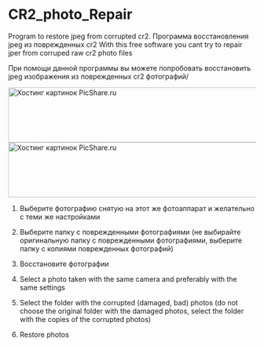 # CR2_photo_Repair
Program to restore jpeg from corrupted cr2. Программа восстановления jpeg из поврежденных cr2
With this free software you cant try to repair jper from corruped raw cr2 photo files

При помощи данной программы вы можете попробовать восстановить jpeg изображения из поврежденных cr2 фотографий/

<a href="http://www.picshare.ru/view/8283590/" target="_blank"><img src="http://www.picshare.ru/uploads/170916/q8HA82a34I.jpg" border="0" width="600" height="112" title="Хостинг картинок PicShare.ru"></a>
<a href="http://www.picshare.ru/view/8283618/" target="_blank"><img src="http://www.picshare.ru/uploads/170916/ZRu0g8uohc.jpg" border="0" width="600" height="112" title="Хостинг картинок PicShare.ru"></a>

1. Выберите фотографию снятую на этот же фотоаппарат и желательно с теми же настройками
2. Выберите папку с поврежденными фотографиями (не выбирайте оригинальную папку с поврежденными фотографиями, выберите папку с копиями поврежденных фотографий)
3. Восстановите фотографии
  

1. Select a photo taken with the same camera and preferably with the same settings
2. Select the folder with the corrupted (damaged, bad) photos (do not choose the original folder with the damaged photos, select the folder with the copies of the corrupted photos)
3. Restore photos
